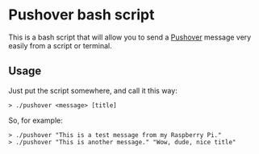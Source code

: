 # Pushover bash script

This is a bash script that will allow you to send a [Pushover](http://pushover.net) message very easily from a script or terminal.

## Usage

Just put the script somewhere, and call it this way:

	> ./pushover <message> [title]

So, for example:

	> ./pushover "This is a test message from my Raspberry Pi."
	> ./pushover "This is another message." "Wow, dude, nice title"

